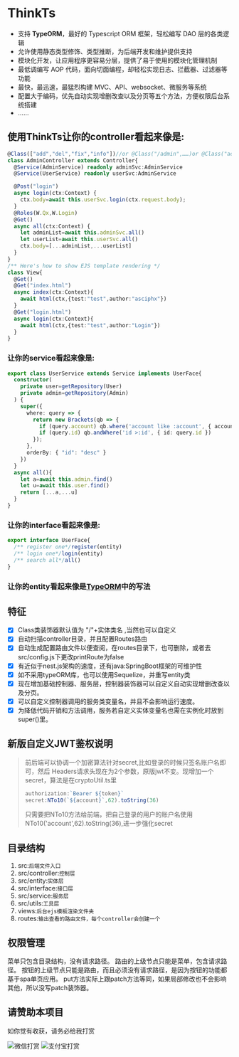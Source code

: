 # ThinkTs
- 支持 **TypeORM**，最好的 Typescript ORM 框架，轻松编写 DAO 层的各类逻辑
- 允许使用静态类型修饰、类型推断，为后端开发和维护提供支持
- 模块化开发，让应用程序更容易分层，提供了易于使用的模块化管理机制
- 最低调编写 AOP 代码，面向切面编程，却轻松实现日志、拦截器、过滤器等功能
- 最快，最迅速，最猛烈构建 MVC、API、websocket、微服务等系统
- 配置大于编码，优先自动实现增删改查以及分页等五个方法，方便权限后台系统搭建
- ......
## 使用**ThinkTs**让你的controller看起来像是:

```typescript
@Class(["add","del","fix","info"])//or @Class("/admin",……)or @Class("admin",……)
class AdminController extends Controller{
  @Service(AdminService) readonly adminSvc:AdminService
  @Service(UserService) readonly userSvc:AdminService

  @Post("login")
  async login(ctx:Context) {
    ctx.body=await this.userSvc.login(ctx.request.body);
  }
  @Roles(W.Qx,W.Login)
  @Get()
  async all(ctx:Context) {
    let adminList=await this.adminSvc.all()
    let userList=await this.userSvc.all()
    ctx.body=[...adminList,...userList]
  }
}
/** Here's how to show EJS template rendering */
class View{
  @Get()
  @Get("index.html")
  async index(ctx:Context){
    await html(ctx,{test:"test",author:"asciphx"})
  }
  @Get("login.html")
  async login(ctx:Context){
    await html(ctx,{test:"test",author:"Login"})
  }
}
```
### 让你的service看起来像是:
```typescript
export class UserService extends Service implements UserFace{
  constructor(
    private user=getRepository(User)
    private admin=getRepository(Admin)
  ) {
    super({
      where: query => {
        return new Brackets(qb => {
          if (query.account) qb.where('account like :account', { account: `%${query.account}%` })
          if (query.id) qb.andWhere('id >:id', { id: query.id })
        });
      },
      orderBy: { "id": "desc" }
    })
  }
  async all(){
    let a=await this.admin.find()
    let u=await this.user.find()
    return [...a,...u]
  }
}
```
### 让你的interface看起来像是:
```typescript
export interface UserFace{
  /** register one*/register(entity)
  /** login one*/login(entity)
  /** search all*/all()
}
```
### 让你的entity看起来像是[TypeORM](https://github.com/typeorm/typeorm)中的写法
## 特征
- [x] Class类装饰器默认值为 "/"+实体类名 ,当然也可以自定义
- [x] 自动扫描controller目录，并且配置Routes路由
- [x] 自动生成配置路由文件以便查阅，在routes目录下，也可删除，或者去src/config.js下更改printRoute为false
- [x] 有近似于nest.js架构的速度，还有java:SpringBoot框架的可维护性
- [x] 如不采用typeORM库，也可以使用Sequelize，并重写entity类
- [x] 现在增加基础控制器、服务层，控制器装饰器可以自定义自动实现增删改查以及分页。
- [x] 可以自定义控制器调用的服务类变量名，并且不会影响运行速度。
- [x] 为降低代码开销和方法调用，服务若自定义实体变量名也需在实例化时放到super()里。

## 新版自定义JWT鉴权说明
> 前后端可以协调一个加密算法针对secret,比如登录的时候只签名账户名即可，然后
> Headers请求头现在为2个参数，原版jwt不变。现增加一个secret，算法是在cryptoUtil.ts里
> ```javascript
> authorization:`Bearer ${token}`
> secret:NTo10(`${account}`,62).toString(36)
> ```
> 只需要把NTo10方法给前端，把自己登录的用户的账户名使用NTo10('account',62).toString(36),进一步强化secret

## 目录结构
1. src:`后端文件入口`
2. src/controller:`控制层`
3. src/entity:`实体层`
4. src/interface:`接口层`
5. src/service:`服务层`
6. src/utils:`工具层`
7. views:`后台ejs模板渲染文件夹`
8. routes:`输出查看的路由文件，每个controller会创建一个`

## 权限管理
菜单只包含目录结构，没有请求路径。
路由的上级节点只能是菜单，包含请求路径。
按钮的上级节点只能是路由，而且必须没有请求路径，是因为按钮的功能都基于spa单页应用。
put方法实际上跟patch方法等同，如果局部修改也不会影响其他，所以没写patch装饰器。

## **请赞助本项目**
如你觉有收获，请务必给我打赏

![微信打赏](http://www.91huanwei.com/1.jpg)
![支付宝打赏](http://www.91huanwei.com/0.jpg)
